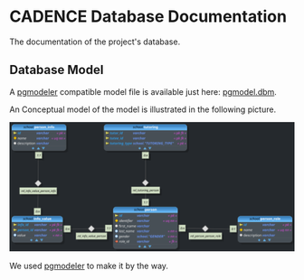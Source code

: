 # CADENCE Database Documentation

The documentation of the project's database.

## Database Model

A [pgmodeler](https://github.com/pgmodeler/pgmodeler) compatible model file is available just here: [pgmodel.dbm](pgmodel.dbm).

An Conceptual model of the model is illustrated in the following picture.

![Conceptual Database Model](pgmodel.png)

We used [pgmodeler](https://github.com/pgmodeler/pgmodeler) to make it by the way.
